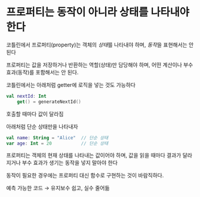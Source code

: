 # **프로퍼티는 동작이 아니라 상태를 나타내야 한다**

코틀린에서 프로퍼티(property)는 객체의 *상태*를 나타내야 하며, *동작*을 표현해서는 안 된다

프로퍼티는 값을 저장하거나 반환하는 역할(상태)만 담당해야 하며, 어떤 계산이나 부수 효과(동작)를 포함해서는 안 된다.

코틀린에서는 아래처럼 getter에 로직을 넣는 것도 가능하다

```kotlin
val nextId: Int
    get() = generateNextId() 
```

호출할 때마다 값이 달라짐

아래처럼 단순 상태만을 나타내자

```kotlin
val name: String = "Alice"  // 단순 상태
var age: Int = 20           // 단순 상태
```

프로퍼티는 객체의 현재 상태를 나타내는 값이어야 하며, 값을 읽을 때마다 결과가 달라지거나 부수 효과가 생기는 동작을 넣지 말아야 한다

동작이 필요한 경우에는 프로퍼티 대신 함수로 구현하는 것이 바람직하다.

예측 가능한 코드 → 유지보수 쉽고, 실수 줄어듦